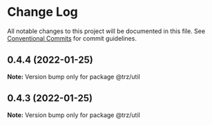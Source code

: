 # Change Log

All notable changes to this project will be documented in this file.
See [Conventional Commits](https://conventionalcommits.org) for commit guidelines.

## 0.4.4 (2022-01-25)

**Note:** Version bump only for package @trz/util





## 0.4.3 (2022-01-25)

**Note:** Version bump only for package @trz/util
